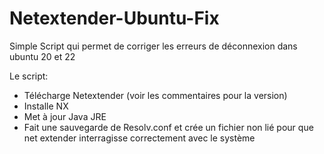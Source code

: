 # Netextender-Ubuntu-Fix

Simple Script qui permet de corriger les erreurs de déconnexion dans ubuntu 20 et 22

Le script:
- Télécharge Netextender (voir les commentaires pour la version)
- Installe NX
- Met à jour Java JRE
- Fait une sauvegarde de Resolv.conf et crée un fichier non lié pour que net extender interragisse correctement avec le système
